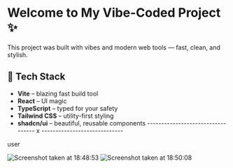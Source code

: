 # Welcome to My Vibe-Coded Project ✨

This project was built with vibes and modern web tools — fast, clean, and stylish.

## 🚀 Tech Stack



- **Vite** – blazing fast build tool  
- **React** – UI magic  
- **TypeScript** – typed for your safety  
- **Tailwind CSS** – utility-first styling  
- **shadcn/ui** – beautiful, reusable components
---------------------------------- x -----------------------------

user 


![Screenshot taken at 18:48:53](images/250602_18h48m53s_screenshot.png)
![Screenshot taken at 18:50:08](images/250602_18h50m08s_screenshot.png)
